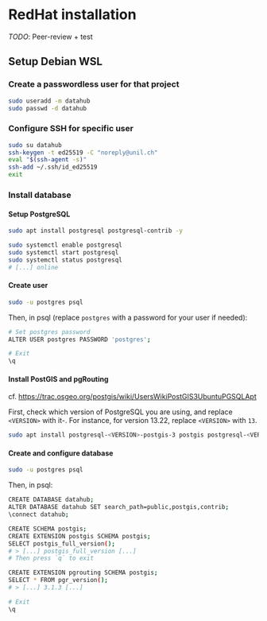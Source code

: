 # RedHat installation

_TODO_: Peer-review + test

## Setup Debian WSL

### Create a passwordless user for that project

```bash
sudo useradd -m datahub
sudo passwd -d datahub
```

### Configure SSH for specific user

```bash
sudo su datahub
ssh-keygen -t ed25519 -C "noreply@unil.ch"
eval "$(ssh-agent -s)"
ssh-add ~/.ssh/id_ed25519
exit
```

### Install database

#### Setup PostgreSQL

```bash
sudo apt install postgresql postgresql-contrib -y

sudo systemctl enable postgresql
sudo systemctl start postgresql
sudo systemctl status postgresql
# [...] online
```

#### Create user

```bash
sudo -u postgres psql
```

Then, in psql (replace `postgres` with a password for your user if needed):

```bash
# Set postgres password
ALTER USER postgres PASSWORD 'postgres';

# Exit
\q
```

#### Install PostGIS and pgRouting

cf. https://trac.osgeo.org/postgis/wiki/UsersWikiPostGIS3UbuntuPGSQLApt

First, check which version of PostgreSQL you are using, and replace `<VERSION>` with it-. For instance, for version 13.22, replace `<VERSION>` with `13`.

```bash
sudo apt install postgresql-<VERSION>-postgis-3 postgis postgresql-<VERSION>-pgrouting osm2pgrouting -y
```

#### Create and configure database

```bash
sudo -u postgres psql
```

Then, in psql:

```bash
CREATE DATABASE datahub;
ALTER DATABASE datahub SET search_path=public,postgis,contrib;
\connect datahub;

CREATE SCHEMA postgis;
CREATE EXTENSION postgis SCHEMA postgis;
SELECT postgis_full_version();
# > [...] postgis_full_version [...]
# Then press `q` to exit

CREATE EXTENSION pgrouting SCHEMA postgis;
SELECT * FROM pgr_version();
# > [...] 3.1.3 [...]

# Exit
\q
```
